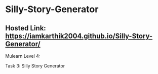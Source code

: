 # Silly-Story-Generator

## Hosted Link: https://iamkarthik2004.github.io/Silly-Story-Generator/

Mulearn Level 4:

Task 3: Silly Story Generator 
